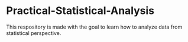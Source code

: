 # Practical-Statistical-Analysis
This respository is made with the goal to learn how to analyze data from statistical perspective.
